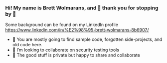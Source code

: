 ### Hi! My name is Brett Wolmarans, and 👋 thank you for stopping by 👋 

Some background can be found on my LinkedIn profile https://www.linkedin.com/in/%E2%98%95-brett-wolmarans-8b6907/

- 🔭 You are mostly going to find sample code, forgotten side-projects, and old code here. 
- 👯 I’m looking to collaborate on security testing tools
- 💬 The good stuff is private but happy to share and collaborate
